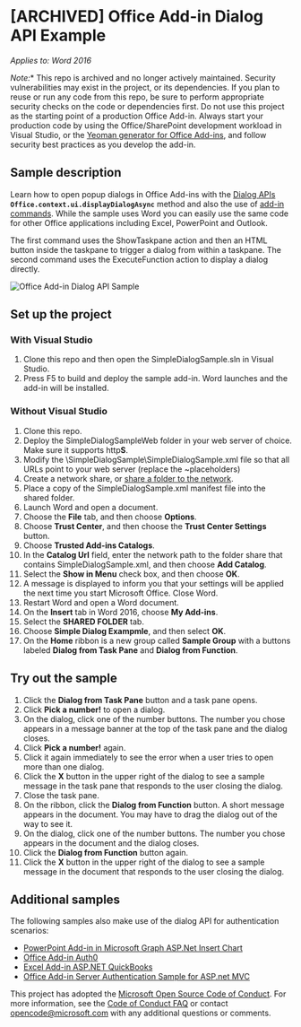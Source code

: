 # [ARCHIVED] Office Add-in Dialog API Example

_Applies to: Word 2016_

*Note:** This repo is archived and no longer actively maintained. Security vulnerabilities may exist in the project, or its dependencies. If you plan to reuse or run any code from this repo, be sure to perform appropriate security checks on the code or dependencies first. Do not use this project as the starting point of a production Office Add-in. Always start your production code by using the Office/SharePoint development workload in Visual Studio, or the [Yeoman generator for Office Add-ins](https://github.com/OfficeDev/generator-office), and follow security best practices as you develop the add-in.

## Sample description
Learn how to open popup dialogs in Office Add-ins with the [Dialog APIs](http://dev.office.com/reference/add-ins/shared/officeui) **`Office.context.ui.displayDialogAsync`** method and also the use of [add-in commands](https://github.com/officedev/office-Add-in-Commands-Samples). While the sample uses Word you can easily use the same code for other Office applications including Excel, PowerPoint and Outlook. 

The first command uses the ShowTaskpane action and then an HTML button inside the taskpane to trigger a dialog from within a taskpane. The second command uses the ExecuteFunction action to display a dialog directly.


![Office Add-in Dialog API Sample](http://i.imgur.com/EQ8jxDI.png)

## Set up the project
### With Visual Studio
1.  Clone this repo and then open the SimpleDialogSample.sln in Visual Studio.
2.  Press F5 to build and deploy the sample add-in. Word launches and the add-in will be installed.

### Without Visual Studio
1. Clone this repo.
2. Deploy the SimpleDialogSampleWeb folder in your web server of choice. Make sure it supports http**S**. 
3. Modify the \SimpleDialogSample\SimpleDialogSample.xml file so that all URLs point to your web server (replace the ~placeholders)
1. Create a network share, or [share a folder to the network](https://technet.microsoft.com/en-us/library/cc770880.aspx).
2. Place a copy of the SimpleDialogSample.xml manifest file into the shared folder.
3. Launch Word and open a document.
4. Choose the **File** tab, and then choose **Options**.
5. Choose **Trust Center**, and then choose the **Trust Center Settings** button.
6. Choose **Trusted Add-ins Catalogs**.
7. In the **Catalog Url** field, enter the network path to the folder share that contains SimpleDialogSample.xml, and then choose **Add Catalog**.
8. Select the **Show in Menu** check box, and then choose **OK**.
9. A message is displayed to inform you that your settings will be applied the next time you start Microsoft Office. Close Word.
10. Restart Word and open a Word document.
2. On the **Insert** tab in Word 2016, choose **My Add-ins**.
3. Select the **SHARED FOLDER** tab.
4. Choose **Simple Dialog Exampmle**, and then select **OK**.
6. On the **Home** ribbon is a new group called **Sample Group** with a buttons labeled **Dialog from Task Pane** and **Dialog from Function**. 

## Try out the sample

1. Click the **Dialog from Task Pane** button and a task pane opens.
2. Click **Pick a number!** to open a dialog. 
3. On the dialog, click one of the number buttons. The number you chose appears in a message banner at the top of the task pane and the dialog closes.
4. Click **Pick a number!** again. 
5. Click it again immediately to see the error when a user tries to open more than one dialog.
6. Click the **X** button in the upper right of the dialog to see a sample message in the task pane that responds to the user closing the dialog.
7. Close the task pane.
8. On the ribbon, click the **Dialog from Function** button. A short message appears in the document. You may have to drag the dialog out of the way to see it.
9. On the dialog, click one of the number buttons. The number you chose appears in the document and the dialog closes.
10. Click the **Dialog from Function** button again.
11. Click the **X** button in the upper right of the dialog to see a sample message in the document that responds to the user closing the dialog.

## Additional samples
The following samples also make use of the dialog API for authentication scenarios:

- [PowerPoint Add-in in Microsoft Graph ASP.Net Insert Chart](https://github.com/OfficeDev/PowerPoint-Add-in-Microsoft-Graph-ASPNET-InsertChart)
- [Office Add-in Auth0](https://github.com/OfficeDev/Office-Add-in-Auth0)
- [Excel Add-in ASP.NET QuickBooks](https://github.com/OfficeDev/Excel-Add-in-ASPNET-QuickBooks)
- [Office Add-in Server Authentication Sample for ASP.net MVC](https://github.com/dougperkes/Office-Add-in-AspNetMvc-ServerAuth/tree/Office2016DisplayDialog)

This project has adopted the [Microsoft Open Source Code of Conduct](https://opensource.microsoft.com/codeofconduct/). For more information, see the [Code of Conduct FAQ](https://opensource.microsoft.com/codeofconduct/faq/) or contact [opencode@microsoft.com](mailto:opencode@microsoft.com) with any additional questions or comments.
